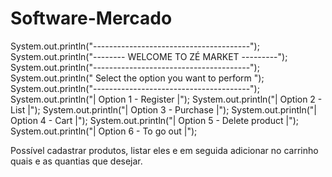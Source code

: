 # Software-Mercado

System.out.println("---------------------------------------");
System.out.println("-------- WELCOME TO ZÉ MARKET ---------");
System.out.println("---------------------------------------");
System.out.println(" Select the option you want to perform ");
System.out.println("---------------------------------------");
System.out.println("| Option 1 - Register |");
System.out.println("| Option 2 - List |");
System.out.println("| Option 3 - Purchase |");
System.out.println("| Option 4 - Cart |");
System.out.println("| Option 5 - Delete product |");
System.out.println("| Option 6 - To go out |");



Possível cadastrar produtos, listar eles e em seguida adicionar no carrinho quais e as quantias que desejar.
